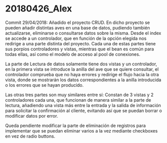 # 20180426_Alex

Commit 29/04/2018: Añadido el proyecto CRUD. En dicho proyecto se pueden añadir distintas aves en una base de datos, pudiendo también actualizarse, eliminarse o consultarse datos sobre la misma. Desde el index se accede a un controlador, que en función de la opción elegida nos redirige a una parte distinta del proyecto. Cada una de estas partes tiene sus porpios controladores y vistas, mientras que el bean es común para todas ellas, así como el modelo de acceso al pool de conexiones. 

La parte de Lectura de datos solamente tiene dos vistas y un controlador, en la primera vista se introduce la anilla del ave que se quiere consultar, el controlador comprueba que no haya errores y redirige el flujo hacia la otra vista, donde se mostrarán los datos correspondientes a la anilla introducida o los errores que se hayan producido.

Las otras tres partes son muy similares entre sí: Constan de 3 vistas y 2 controladores cada una, que funcionan de manera similar a la parte de lectura, añadiendo una vista más entre la entrada y la salida de información para solicitar la confirmación al cliente, evitando así que se puedan borrar o modificar datos por error.

Queda pendiente modificar la parte de eliminación de registros para implementar que se puedan eliminar varios a la vez mediante checkboxes en vez de radio buttons.
